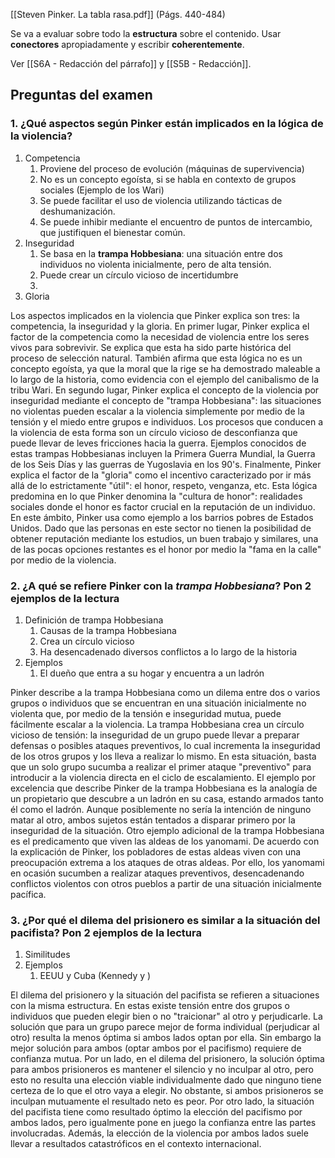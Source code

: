 [[Steven Pinker. La tabla rasa.pdf]] (Págs. 440-484)

Se va a evaluar sobre todo la **estructura** sobre el contenido. Usar **conectores** apropiadamente y escribir **coherentemente**.

Ver [[S6A - Redacción del párrafo]] y [[S5B - Redacción]].

## Preguntas del examen

### 1. ¿Qué aspectos según Pinker están implicados en la lógica de la violencia?

1. Competencia
	1. Proviene del proceso de evolución (máquinas de supervivencia)
	3. No es un concepto egoísta, si se habla en contexto de grupos sociales (Ejemplo de los Wari)
	4. Se puede facilitar el uso de violencia utilizando tácticas de deshumanización.
	5. Se puede inhibir mediante el encuentro de puntos de intercambio, que justifiquen el bienestar común.
2. Inseguridad
	1. Se basa en la **trampa Hobbesiana**: una situación entre dos individuos no violenta inicialmente, pero de alta tensión.
	2. Puede crear un círculo vicioso de incertidumbre
	3. 
3. Gloria

Los aspectos implicados en la violencia que Pinker explica son tres: la competencia, la inseguridad y la gloria. En primer lugar, Pinker explica el factor de la competencia como la necesidad de violencia entre los seres vivos para sobrevivir. Se explica que esta ha sido parte histórica del proceso de selección natural. También afirma que esta lógica no es un concepto egoísta, ya que la moral que la rige se ha demostrado maleable a lo largo de la historia, como evidencia con el ejemplo del canibalismo de la tribu Wari. En segundo lugar, Pinker explica el concepto de la violencia por inseguridad mediante el concepto de "trampa Hobbesiana": las situaciones no violentas pueden escalar a la violencia simplemente por medio de la tensión y el miedo entre grupos e individuos. Los procesos que conducen a la violencia de esta forma son un círculo vicioso de desconfianza que puede llevar de leves fricciones hacia la guerra. Ejemplos conocidos de estas trampas Hobbesianas incluyen la Primera Guerra Mundial, la Guerra de los Seis Días y las guerras de Yugoslavia en los 90's. Finalmente, Pinker explica el factor de la "gloria" como el incentivo caracterizado por ir más allá de lo estrictamente "útil": el honor, respeto, venganza, etc. Esta lógica predomina en lo que Pinker denomina la "cultura de honor": realidades sociales donde el honor es factor crucial en la reputación de un individuo. En este ámbito, Pinker usa como ejemplo a los barrios pobres de Estados Unidos. Dado que las personas en este sector no tienen la posibilidad de obtener reputación mediante los estudios, un buen trabajo y similares, una de las pocas opciones restantes es el honor por medio la "fama en la calle" por medio de la violencia.

### 2. ¿A qué se refiere Pinker con la *trampa Hobbesiana*? Pon 2 ejemplos de la lectura

1. Definición de trampa Hobbesiana
	1. Causas de la trampa Hobbesiana
	2. Crea un círculo vicioso
	3. Ha desencadenado diversos conflictos a lo largo de la historia
2. Ejemplos
	1. El dueño que entra a su hogar y encuentra a un ladrón

Pinker describe a la trampa Hobbesiana como un dilema entre dos o varios grupos o individuos que se encuentran en una situación inicialmente no violenta que, por medio de la tensión e inseguridad mutua, puede fácilmente escalar a la violencia. La trampa Hobbesiana crea un círculo vicioso de tensión: la inseguridad de un grupo puede llevar a preparar defensas o posibles ataques preventivos, lo cual incrementa la inseguridad de los otros grupos y los lleva a realizar lo mismo. En esta situación, basta que un solo grupo sucumba a realizar el primer ataque "preventivo" para introducir a la violencia directa en el ciclo de escalamiento. El ejemplo por excelencia que describe Pinker de la trampa Hobbesiana es la analogía de un propietario que descubre a un ladrón en su casa, estando armados tanto él como el ladrón. Aunque posiblemente no sería la intención de ninguno matar al otro, ambos sujetos están tentados a disparar primero por la inseguridad de la situación. Otro ejemplo adicional de la trampa Hobbesiana es el predicamento que viven las aldeas de los yanomami. De acuerdo con la explicación de Pinker, los pobladores de estas aldeas viven con una preocupación extrema a los ataques de otras aldeas. Por ello, los yanomami en ocasión sucumben a realizar ataques preventivos, desencadenando conflictos violentos con otros pueblos a partir de una situación inicialmente pacífica.

### 3. ¿Por qué el dilema del prisionero es similar a la situación del pacifista? Pon 2 ejemplos de la lectura

1. Similitudes
2. Ejemplos
	1. EEUU y Cuba (Kennedy y )

El dilema del prisionero y la situación del pacifista se refieren a situaciones con la misma estructura. En estas existe tensión entre dos grupos o individuos que pueden elegir bien o no "traicionar" al otro y perjudicarle. La solución que para un grupo parece mejor de forma individual (perjudicar al otro) resulta la menos óptima si ambos lados optan por ella. Sin embargo la mejor solución para ambos (optar ambos por el pacifismo) requiere de confianza mutua. Por un lado, en el dilema del prisionero, la solución óptima para ambos prisioneros es mantener el silencio y no inculpar al otro, pero esto no resulta una elección viable individualmente dado que ninguno tiene certeza de lo que el otro vaya a elegir. No obstante, si ambos prisioneros se inculpan mutuamente el resultado neto es peor. Por otro lado, la situación del pacifista tiene como resultado óptimo la elección del pacifismo por ambos lados, pero igualmente pone en juego la confianza entre las partes involucradas. Además, la elección de la violencia por ambos lados suele llevar a resultados catastróficos en el contexto internacional.

